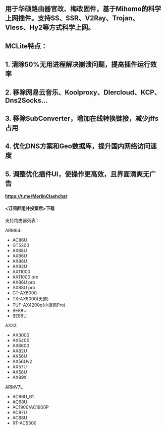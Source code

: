 ## 用于华硕路由器官改、梅改固件，基于Mihomo的科学上网插件。支持SS、SSR、V2Ray、Trojan、Vless、Hy2等方式科学上网。

## MCLite特点：
## 1. 清除50%无用进程解决崩溃问题，提高插件运行效率
## 2. 移除网易云音乐、Koolproxy、Dlercloud、KCP、Dns2Socks...
## 3. 移除SubConverter，增加在线转换链接，减少jffs占用
## 4. 优化DNS方案和Geo数据库，提升国内网络访问速度
## 5. 调整优化插件UI，使操作更高效，且界面清爽无广告



#### https://t.me/MerlinClashchat
#### <订阅群组并投票后>下载


支持路由器列表：

ARM64:
- AC86U
- GT5300
- AX68U
- AX86U
- AX88U
- AX92U
- AX11000
- AX11000 pro
- AX86U pro
- AX88U pro
- GT-AX6000
- TX-AX6000(天选)
- TUF-AX4200q(小旋风Pro)
- BE88U
- BE86U

AX32: 
- AX3000
- AX5400
- AX6600
- AX82U
- AX56U
- AX56Uv2
- AX57U
- AX58U
- AX89X

ARMV7L
- AC66U_B1
- AC68U
- AC1900/AC1900P
- AC87U
- AC88U
- RT-AC5300
